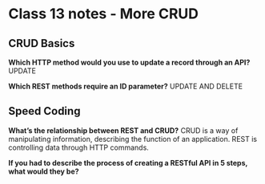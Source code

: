 # Class 13 notes - More CRUD

## CRUD Basics

**Which HTTP method would you use to update a record through an API?**
UPDATE

**Which REST methods require an ID parameter?**
UPDATE AND DELETE

## Speed Coding

**What’s the relationship between REST and CRUD?**
CRUD is a way of manipulating information, describing the function of an application. REST is controlling data through HTTP commands.

**If you had to describe the process of creating a RESTful API in 5 steps, what would they be?**

